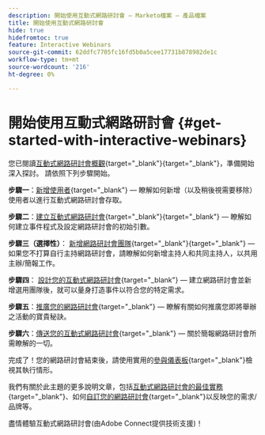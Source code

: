 ```yaml
---
description: 開始使用互動式網路研討會 — Marketo檔案 — 產品檔案
title: 開始使用互動式網路研討會
hide: true
hidefromtoc: true
feature: Interactive Webinars
source-git-commit: 62ddfc7705fc16fd5b0a5cee17731b878982de1c
workflow-type: tm+mt
source-wordcount: '216'
ht-degree: 0%

---
```


# 開始使用互動式網路研討會 {#get-started-with-interactive-webinars}

您已閱讀[互動式網路研討會概觀](/help/marketo/product-docs/demand-generation/events/interactive-webinars/interactive-webinars-overview.md){target="_blank"}{target="_blank"}，準備開始深入探討。 請依照下列步驟開始。

**步驟一**：[新增使用者](/help/marketo/product-docs/demand-generation/events/interactive-webinars/user-and-license-management.md#add-a-user){target="_blank"} — 瞭解如何新增（以及稍後視需要移除）使用者以進行互動式網路研討會存取。

**步驟二**：[建立互動式網路研討會](/help/marketo/product-docs/demand-generation/events/interactive-webinars/create-an-interactive-webinar.md){target="_blank"}{target="_blank"} — 瞭解如何建立事件程式及設定網路研討會的初始引數。

**步驟三（選擇性）**： [新增網路研討會團隊](/help/marketo/product-docs/demand-generation/events/interactive-webinars/add-a-webinar-team.md){target="_blank"}{target="_blank"} — 如果您不打算自行主持網路研討會，請瞭解如何新增主持人和共同主持人，以共用主辦/簡報工作。

**步驟四**： [設計您的互動式網路研討會](/help/marketo/product-docs/demand-generation/events/interactive-webinars/designing-interactive-webinars.md){target="_blank"} — 建立網路研討會並新增選用團隊後，就可以量身打造事件以符合您的特定需求。

**步驟五**：[推廣您的網路研討會](/help/marketo/product-docs/demand-generation/events/interactive-webinars/promoting-an-interactive-webinar.md){target="_blank"} — 瞭解有關如何推廣您即將舉辦之活動的寶貴秘訣。

**步驟六**：[傳送您的互動式網路研討會](/help/marketo/product-docs/demand-generation/events/interactive-webinars/deliver-an-interactive-webinar.md){target="_blank"} — 關於簡報網路研討會所需瞭解的一切。

完成了！您的網路研討會結束後，請使用實用的[參與儀表板](/help/marketo/product-docs/demand-generation/events/interactive-webinars/engagement-dashboard.md){target="_blank"}檢視其執行情形。

我們有關於此主題的更多說明文章，包括[互動式網路研討會的最佳實務](/help/marketo/product-docs/demand-generation/events/interactive-webinars/best-practices-for-interactive-webinars.md){target="_blank"}、如何[自訂您的網路研討會](/help/marketo/product-docs/demand-generation/events/interactive-webinars/customization.md){target="_blank"}以反映您的需求/品牌等。

盡情體驗互動式網路研討會(由Adobe Connect提供技術支援)！
